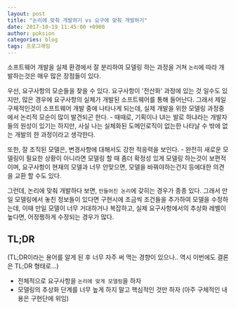 ```yaml
---
layout: post
title: "논리에 맞춰 개발하기 vs 요구에 맞춰 개발하기"
date: 2017-10-19 11:45:00 +0900
author: poksion
categories: blog
tags: 프로그래밍
---
```


소프트웨어 개발을 실제 환경에서 잘 분리하여 모델링 하는 과정을 거쳐 ``논리``에 따라 개발하는것은 매우 많은 장점들이 있다.

우선, 요구사항의 모순들을 찾을 수 있다. 요구사항이 '전산화' 과정에 있는 것 일수도 있지만, 많은 경우에 요구사항의 실체가 개발된 소프트웨어를 통해 들어난다. 그래서 제일 구체적인것이 소프트웨어 개발 중에 나타나게 되는데, 실제 개발을 위한 모델링 과정중에서 논리적 모순이 많이 발견되곤 한다. - 때때로, 기획이나 UI는 발로 하냐라는 개발자들의 원성이 있기는 하지만, 사실 나는 실체화된 도메인로직이 없는한 나타날 수 밖에 없는 개발의 한 과정이라고 생각한다.

또한, 잘 조직된 모델은, 변경사항에 대해서도 강한 적응력을 보인다. - 완전히 새로운 모델링이 필요한 상황이 아니라면 모델링 할 때 좀더 확정성 있게 모델링 하는것이 보편적이며, 요구사항이 현재의 모델과 너무 안맞으면, 모델을 바꿔야하는건지 등에대한 의견을 교환 할 수도 있다.

그런데, 논리에 맞춰 개발하다 보면, ``만들어진 논리``에 갖히는 경우가 종종 있다. 그래서 만일 모델링에서 놓친 정보들이 있다면 구현시에 조금씩 조건들을 추가하여 모델을 수정하는데, 이때 만일 모델이 너무 거대하거나 복잡하고, 실제 요구사항에서의 추상화 레벨이 높다면, 어정쩡하게 수정되는 경우가 많다.

## TL;DR

(TL;DR이라는 용어를 알게 된 후 너무 자주 써 먹는 경향이 있으나.. 역시 이번에도 결론은 TL;DR 형태로...)

 * 전체적으로 요구사항을 ``논리에 맞게 모델링``을 하자
 * 모델링의 추상화 단계를 너무 높게 하지 말고 핵심적인 것만 하자 (아주 구체적인 내용은 구현단에 위임)

